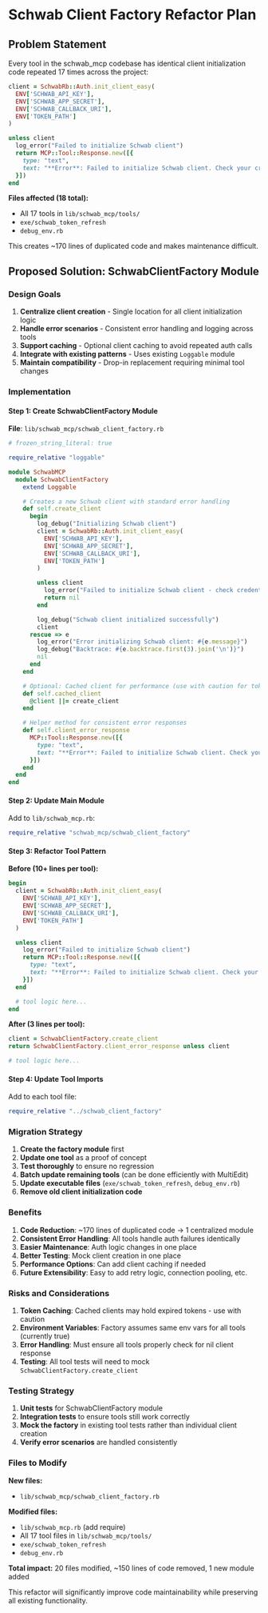 # Schwab Client Factory Refactor Plan

## Problem Statement

Every tool in the schwab_mcp codebase has identical client initialization code repeated 17 times across the project:

```ruby
client = SchwabRb::Auth.init_client_easy(
  ENV['SCHWAB_API_KEY'],
  ENV['SCHWAB_APP_SECRET'], 
  ENV['SCHWAB_CALLBACK_URI'],
  ENV['TOKEN_PATH']
)

unless client
  log_error("Failed to initialize Schwab client")
  return MCP::Tool::Response.new([{
    type: "text",
    text: "**Error**: Failed to initialize Schwab client. Check your credentials."
  }])
end
```

**Files affected (18 total):**
- All 17 tools in `lib/schwab_mcp/tools/`
- `exe/schwab_token_refresh`
- `debug_env.rb`

This creates ~170 lines of duplicated code and makes maintenance difficult.

## Proposed Solution: SchwabClientFactory Module

### Design Goals
1. **Centralize client creation** - Single location for all client initialization logic
2. **Handle error scenarios** - Consistent error handling and logging across tools
3. **Support caching** - Optional client caching to avoid repeated auth calls
4. **Integrate with existing patterns** - Uses existing `Loggable` module
5. **Maintain compatibility** - Drop-in replacement requiring minimal tool changes

### Implementation

#### Step 1: Create SchwabClientFactory Module

**File**: `lib/schwab_mcp/schwab_client_factory.rb`

```ruby
# frozen_string_literal: true

require_relative "loggable"

module SchwabMCP
  module SchwabClientFactory
    extend Loggable

    # Creates a new Schwab client with standard error handling
    def self.create_client
      begin
        log_debug("Initializing Schwab client")
        client = SchwabRb::Auth.init_client_easy(
          ENV['SCHWAB_API_KEY'],
          ENV['SCHWAB_APP_SECRET'],
          ENV['SCHWAB_CALLBACK_URI'],
          ENV['TOKEN_PATH']
        )

        unless client
          log_error("Failed to initialize Schwab client - check credentials")
          return nil
        end

        log_debug("Schwab client initialized successfully")
        client
      rescue => e
        log_error("Error initializing Schwab client: #{e.message}")
        log_debug("Backtrace: #{e.backtrace.first(3).join('\n')}")
        nil
      end
    end

    # Optional: Cached client for performance (use with caution for token expiry)
    def self.cached_client
      @client ||= create_client
    end

    # Helper method for consistent error responses
    def self.client_error_response
      MCP::Tool::Response.new([{
        type: "text",
        text: "**Error**: Failed to initialize Schwab client. Check your credentials."
      }])
    end
  end
end
```

#### Step 2: Update Main Module

Add to `lib/schwab_mcp.rb`:
```ruby
require_relative "schwab_mcp/schwab_client_factory"
```

#### Step 3: Refactor Tool Pattern

**Before (10+ lines per tool):**
```ruby
begin
  client = SchwabRb::Auth.init_client_easy(
    ENV['SCHWAB_API_KEY'],
    ENV['SCHWAB_APP_SECRET'],
    ENV['SCHWAB_CALLBACK_URI'],
    ENV['TOKEN_PATH']
  )

  unless client
    log_error("Failed to initialize Schwab client")
    return MCP::Tool::Response.new([{
      type: "text",
      text: "**Error**: Failed to initialize Schwab client. Check your credentials."
    }])
  end

  # tool logic here...
end
```

**After (3 lines per tool):**
```ruby
client = SchwabClientFactory.create_client
return SchwabClientFactory.client_error_response unless client

# tool logic here...
```

#### Step 4: Update Tool Imports

Add to each tool file:
```ruby
require_relative "../schwab_client_factory"
```

### Migration Strategy

1. **Create the factory module** first
2. **Update one tool** as a proof of concept 
3. **Test thoroughly** to ensure no regression
4. **Batch update remaining tools** (can be done efficiently with MultiEdit)
5. **Update executable files** (`exe/schwab_token_refresh`, `debug_env.rb`)
6. **Remove old client initialization code**

### Benefits

1. **Code Reduction**: ~170 lines of duplicated code → 1 centralized module
2. **Consistent Error Handling**: All tools handle auth failures identically
3. **Easier Maintenance**: Auth logic changes in one place
4. **Better Testing**: Mock client creation in one place
5. **Performance Options**: Can add client caching if needed
6. **Future Extensibility**: Easy to add retry logic, connection pooling, etc.

### Risks and Considerations

1. **Token Caching**: Cached clients may hold expired tokens - use with caution
2. **Environment Variables**: Factory assumes same env vars for all tools (currently true)
3. **Error Handling**: Must ensure all tools properly check for nil client response
4. **Testing**: All tool tests will need to mock `SchwabClientFactory.create_client`

### Testing Strategy

1. **Unit tests** for SchwabClientFactory module
2. **Integration tests** to ensure tools still work correctly
3. **Mock the factory** in existing tool tests rather than individual client creation
4. **Verify error scenarios** are handled consistently

### Files to Modify

**New files:**
- `lib/schwab_mcp/schwab_client_factory.rb`

**Modified files:**
- `lib/schwab_mcp.rb` (add require)
- All 17 tool files in `lib/schwab_mcp/tools/`
- `exe/schwab_token_refresh`
- `debug_env.rb`

**Total impact:** 20 files modified, ~150 lines of code removed, 1 new module added

This refactor will significantly improve code maintainability while preserving all existing functionality.